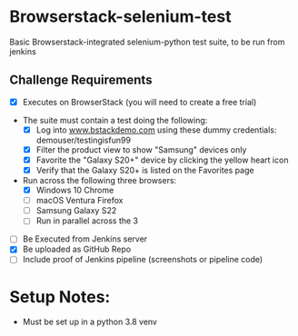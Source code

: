 # Browserstack-selenium-test
Basic Browserstack-integrated selenium-python test suite, to be run from jenkins

## Challenge Requirements

- [X] Executes on BrowserStack (you will need to create a free trial)
- The suite must contain a test doing the following:
  - [X] Log into www.bstackdemo.com using these dummy credentials: demouser/testingisfun99
  - [X] Filter the product view to show "Samsung" devices only
  - [X] Favorite the "Galaxy S20+" device by clicking the yellow heart icon
  - [X] Verify that the Galaxy S20+ is listed on the Favorites page
- Run across the following three browsers:
  - [x] Windows 10 Chrome
  - [ ] macOS Ventura Firefox
  - [ ] Samsung Galaxy S22
  - [ ] Run in parallel across the 3
- [ ] Be Executed from Jenkins server
- [X] Be uploaded as GitHub Repo
- [ ] Include proof of Jenkins pipeline (screenshots or pipeline code)

# Setup Notes:
- Must be set up in a python 3.8 venv
